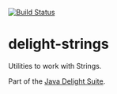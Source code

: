 [![Build Status](https://travis-ci.org/javadelight/delight-strings.svg)](https://travis-ci.org/javadelight/delight-strings)

# delight-strings

Utilities to work with Strings.

Part of the [Java Delight Suite](http://javadelight.org).
